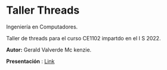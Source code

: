 # Taller Threads
 
Ingeniería en Computadores.
  
Taller de threads para el curso CE1102 impartdo en el I S 2022.

 
 
 **Autor:** Gerald Valverde Mc kenzie.
 
 
 **Presentación** : [Link](https://github.com/geraldvm/taller_threads/blob/main/Presentacion.pdf)
